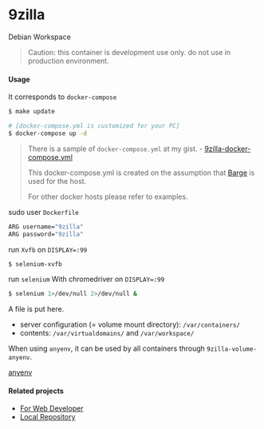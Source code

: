# 9zilla
Debian Workspace

> Caution: this container is development use only. do not use in production environment.

#### Usage
It corresponds to `docker-compose`

``` sh
$ make update

# [docker-compose.yml is customized for your PC]
$ docker-compose up -d
```

> There is a sample of `docker-compose.yml` at my gist. - [9zilla-docker-compose.yml](https://gist.github.com/nobiki/24ecf417fe4292edf01698b5f3642edd)
>
> This docker-compose.yml is created on the assumption that [Barge](https://github.com/bargees/barge-os) is used for the host.
>
> For other docker hosts please refer to examples.

sudo user `Dockerfile`

``` sh
ARG username="9zilla"
ARG password="9zilla"
```

run `Xvfb` on `DISPLAY=:99`

``` sh
$ selenium-xvfb
```

run `selenium` With chromedriver on `DISPLAY=:99`

``` sh
$ selenium 1>/dev/null 2>/dev/null &
```

A file is put here.

* server configuration (= volume mount directory): `/var/containers/`
* contents: `/var/virtualdomains/` and `/var/workspace/`

When using `anyenv`, it can be used by all containers through `9zilla-volume-anyenv`.

[anyenv](https://github.com/riywo/anyenv)

#### Related projects

* [For Web Developer](https://github.com/nobiki?utf8=%E2%9C%93&tab=repositories&q=9zilla-nginx&type=&language=)
* [Local Repository](https://github.com/nobiki?utf8=%E2%9C%93&tab=repositories&q=9zilla-repos&type=&language=)
